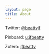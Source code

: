 ```yaml
---
layout: page
title: About
---
```


Twitter: [@beattyjf](https://twitter.com/beattyjf)

Pinboard: [u:jfbeatty](https://pinboard.in/u:jfbeatty)

Zotero: [jfbeatty](https://www.zotero.org/jfbeatty)

<!--
Why *Lemonade and Information*?

One hot summer day when I was about ten years old, I decided to open a lemonade stand. Unfortunately, we lived well off the main road and very cars drove by. But, optimistically, I thought the problem was that I didn’t have the right product. So I loaded my treasured Funk & Wagnalls encyclopedia set into my wagon, trundled it out to the roadside, and changed my sign to “Lemonade and Information.”

In retrospect, this was an early indication that I should become a librarian. (Disclaimer: I no longer see charging for factoids to be a particularly good model for libraries).

As an undergraduate I took classes at four different colleges and switched majors five times, from meteorology to math, journalism, history, English, and finally a BA in anthropology. After graduating I worked in a chicken plant and then as an archaeologist and architectural preservationist before heading back to school for a doctorate in colonial American history. My dissertation was about why the colonists resisted the Stamp Act in 1765 (short answer: slavery) and took an unexpected research detour into the life of a wine merchant and Jacobite spy who fantasized about inciting a continent-wide slave revolt.

In libraries I’ve found perhaps the only field where that irregular a background can be a positive asset (though I’ve yet to use my experience at the chicken plant). Since 2010 I’ve been the repository manager and a reference and instruction librarian at SUNY Plattsburgh.
-->